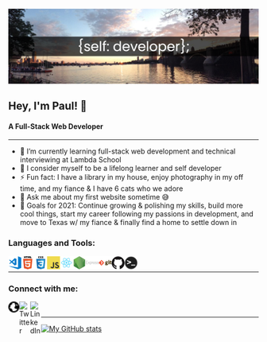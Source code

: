 ![This is my banner photo](https://github.com/paulstgermain/paulstgermain/blob/main/assets/new%20banner.png?raw=true)

## Hey, I'm Paul! 👋

#### A Full-Stack Web Developer

---

- 🌱 I’m currently learning full-stack web development and technical interviewing at Lambda School
- :brain: I consider myself to be a lifelong learner and self developer
- ⚡ Fun fact: I have a library in my house, enjoy photography in my off time, and my fiance & I have 6 cats who we adore
- 💬 Ask me about my first website sometime :sweat_smile:
- :rocket: Goals for 2021: Continue growing & polishing my skills, build more cool things, start my career following my passions in development, and move to Texas w/ my fiance & finally find a home to settle down in

### Languages and Tools:

<img align="left" alt="Visual Studio Code" width="26px" src="https://raw.githubusercontent.com/github/explore/80688e429a7d4ef2fca1e82350fe8e3517d3494d/topics/visual-studio-code/visual-studio-code.png" />

<img align="left" alt="HTML5" width="26px" src="https://raw.githubusercontent.com/github/explore/80688e429a7d4ef2fca1e82350fe8e3517d3494d/topics/html/html.png" />

<img align="left" alt="CSS3" width="26px" src="https://raw.githubusercontent.com/github/explore/80688e429a7d4ef2fca1e82350fe8e3517d3494d/topics/css/css.png" />

<img align="left" alt="JavaScript" width="26px" src="https://raw.githubusercontent.com/github/explore/80688e429a7d4ef2fca1e82350fe8e3517d3494d/topics/javascript/javascript.png" />

<img align="left" alt="React" width="26px" src="https://raw.githubusercontent.com/github/explore/80688e429a7d4ef2fca1e82350fe8e3517d3494d/topics/react/react.png" />

<img align="left" alt="Terminal" width="26px" src="https://raw.githubusercontent.com/github/explore/80688e429a7d4ef2fca1e82350fe8e3517d3494d/topics/nodejs/nodejs.png" />

<img align="left" alt="Terminal" width="26px" src="https://raw.githubusercontent.com/github/explore/80688e429a7d4ef2fca1e82350fe8e3517d3494d/topics/express/express.png" />

<img align="left" alt="Git" width="26px" src="https://raw.githubusercontent.com/github/explore/80688e429a7d4ef2fca1e82350fe8e3517d3494d/topics/git/git.png" />

<img align="left" alt="GitHub" width="26px" src="https://raw.githubusercontent.com/github/explore/78df643247d429f6cc873026c0622819ad797942/topics/github/github.png" />

<img align="left" alt="Terminal" width="26px" src="https://raw.githubusercontent.com/github/explore/80688e429a7d4ef2fca1e82350fe8e3517d3494d/topics/terminal/terminal.png" />

<br />

---

### Connect with me:

[<img align="left" alt="paulstgermain portfolio" width="22px" src="https://raw.githubusercontent.com/iconic/open-iconic/master/svg/globe.svg" />][website]

[<img align="left" alt="Twitter" width="22px" src="https://cdn.jsdelivr.net/npm/simple-icons@v3/icons/twitter.svg" />][twitter]

[<img align="left" alt="LinkedIn" width="22px" src="https://cdn.jsdelivr.net/npm/simple-icons@v3/icons/linkedin.svg" />][linkedin]

<br />

---

[![My GitHub stats](https://github-readme-stats.vercel.app/api?username=paulstgermain&show_icons=true&count_private=true&theme=blueberry)](https://github.com/anuraghazra/github-readme-stats)


[website]: https://paul-stgermain.com/v2
[twitter]: https://twitter.com/PaulStG1
[linkedin]: https://www.linkedin.com/in/paul-stgermain/
